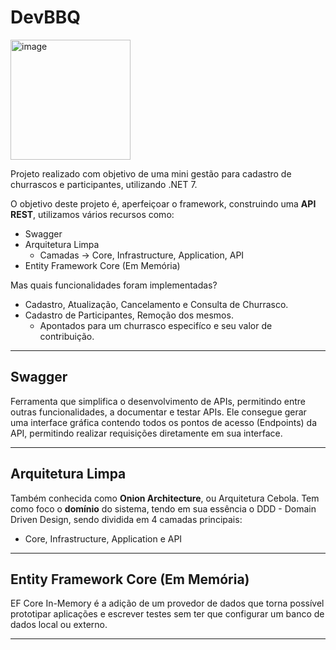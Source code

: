 # DevBBQ

<img width="192" alt="image" src="https://user-images.githubusercontent.com/76961685/235512783-9e5e9c7c-184b-480e-bdb6-ac168abcc9fc.png">

Projeto realizado com objetivo de uma mini gestão para cadastro de churrascos e participantes, utilizando .NET 7.

O objetivo deste projeto é, aperfeiçoar o framework, construindo uma **API REST**, utilizamos vários recursos como:

- Swagger
- Arquitetura Limpa
    - Camadas -> Core, Infrastructure, Application, API
- Entity Framework Core (Em Memória)

Mas quais funcionalidades foram implementadas?

- Cadastro, Atualização, Cancelamento e Consulta de Churrasco.
- Cadastro de Participantes, Remoção dos mesmos.
    - Apontados para um churrasco especifíco e seu valor de contribuição.

---

## Swagger

Ferramenta que simplifica o desenvolvimento de APIs, permitindo entre outras funcionalidades, a documentar e testar APIs. Ele consegue gerar uma interface gráfica contendo todos os pontos de acesso (Endpoints) da API, permitindo realizar requisições diretamente em sua interface.

---

## Arquitetura Limpa

Também conhecida como **Onion Architecture**, ou Arquitetura Cebola.
Tem como foco o **domínio** do sistema, tendo em sua essência o DDD - Domain Driven Design, sendo dividida em 4 camadas principais:

- Core, Infrastructure, Application e API

---

## Entity Framework Core (Em Memória)

EF Core In-Memory é a adição de um provedor de dados que torna possível prototipar aplicações e escrever testes sem ter que configurar um banco de dados local ou externo.

---